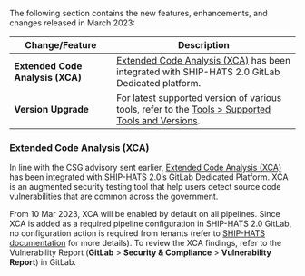 
The following section contains the new features, enhancements, and changes released in March 2023:

| Change/Feature |Description|
|---|---|
|**Extended Code Analysis (XCA)**|[Extended Code Analysis (XCA)](#extended-code-analysis-xca) has been integrated with SHIP-HATS 2.0 GitLab Dedicated platform. 
|**Version Upgrade**|For latest supported version of various tools, refer to the [Tools > Supported Tools and Versions](https://docs.developer.tech.gov.sg/docs/ship-hats-tools/tools-overview?id=supported-tools-and-versions).|

### Extended Code Analysis (XCA)

In line with the CSG advisory sent earlier, [Extended Code Analysis (XCA)](https://www.developer.tech.gov.sg/products/categories/cybersecurity/xca/overview.html) has been integrated with SHIP-HATS 2.0’s GitLab Dedicated Platform.  XCA is an augmented security testing tool that help users detect source code vulnerabilities that are common across the government.

From 10 Mar 2023, XCA will be enabled by default on all pipelines. Since XCA is added as a required pipeline configuration in SHIP-HATS 2.0 GitLab, no configuration action is required from tenants (refer to [SHIP-HATS documentation](https://docs.developer.tech.gov.sg/docs/ship-hats-getting-started/ship-hats-tools) for more details). To review the XCA findings, refer to the Vulnerability Report (**GitLab** > **Security & Compliance** > **Vulnerability Report**) in GitLab.  

<!--
|**SHIP-HATS Portal Enhancements**|<ul><li>**Left Navigation:** You can now view **Projects without system** under **Workspace**.</li><li>**FOD:** </li><li>**Unsubscribed tools:** If you are a SHIP-HATS 1.0 user and want to remove the tools that you have not subscribed in TechBiz, you can [use the SHIP-HATS Portal](https://docs.developer.tech.gov.sg/docs/ship-hats-portal/manage-tools) to remove the **Unsubscribed tools**.  </li></ul>

-->